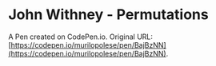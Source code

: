# John Withney - Permutations

A Pen created on CodePen.io. Original URL: [https://codepen.io/murilopolese/pen/BajBzNN](https://codepen.io/murilopolese/pen/BajBzNN).


